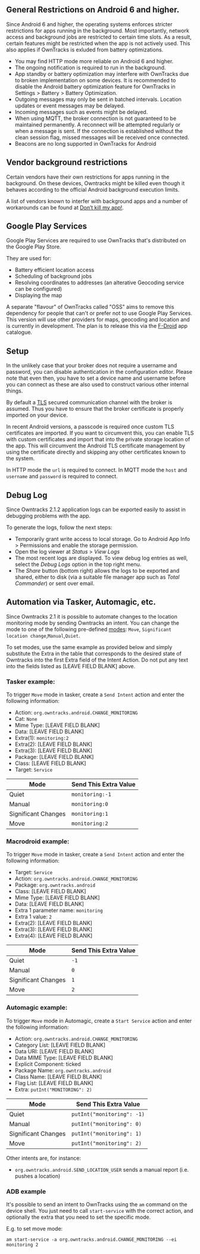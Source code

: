## General Restrictions on Android 6 and higher.
Since Android 6 and higher, the operating systems enforces stricter restrictions for apps running in the background. Most importantly, network access and background jobs are restricted to certain time slots. As a result, certain features might be restricted when the app is not actively used. This also applies if OwnTracks is exluded from battery optimizations.

* You may find HTTP mode more reliable on Android 6 and higher.
* The ongoing notification is required to run in the background.
* App standby or battery optimization may interfere with OwnTracks due to broken implementation on some devices. It is recommended to disable the Android battery optimization feature for OwnTracks in Settings > Battery > Battery Optimization.
* Outgoing messages may only be sent in batched intervals. Location updates or event messages may be delayed.
* Incoming messages such as events might be delayed.
* When using MQTT, the broker connection is not guaranteed to be maintained permanently. A reconnect will be attempted regularly or when a message is sent. If the connection is established without the clean session flag, missed messages will be received once connected.
* Beacons are no long supported in OwnTracks for Android

## Vendor background restrictions
Certain vendors have their own restrictions for apps running in the background. On these devices, Owntracks might be killed even though it behaves according to the official Android background execution limits.

A list of vendors known to interfer with background apps and a number of workarounds can be found at [Don’t kill my app!](https://dontkillmyapp.com/).

## Google Play Services
Google Play Services are required to use OwnTracks that's distributed on the Google Play Store.

They are used for:

* Battery efficient location access
* Scheduling of background jobs
* Resolving coordinates to addresses (an alterative Geocoding service can be configured)
* Displaying the map

A separate "flavour" of OwnTracks called "OSS" aims to remove this dependency for people that can't or prefer not to use Google Play Services. This version will use other providers for maps, geocoding and location and is currently in development. The plan is to release this via the [F-Droid](https://www.f-droid.org/) app catalogue.

## Setup

In the unlikely case that your broker does not require a username and password, you can disable authentication in the configuration editor. Please note that even then, you have to set a device name and username before you can connect as these are also used to construct various other internal things.

By default a [TLS](tls.md) secured communication channel with the broker is assumed. Thus you have to ensure that the broker certificate is properly imported on your device.

In recent Android versions, a passcode is required once custom TLS certificates are imported. If you want to circumvent this, you can enable TLS with custom certificates and import that into the private storage location of the app. This will circumvent the Android TLS certificate management by using the certificate directly and skipping any other certificates known to the system.

In HTTP mode the `url` is required to connect.
In MQTT mode the `host` and `username`  and `password` is required to connect.

## Debug Log

Since Owntracks 2.1.2 application logs can be exported easily to assist in debugging problems with the app.

To generate the logs, follow the next steps:

* Temporarily grant write access to local storage. Go to Android App Info > Permissions and enable the storage permission.
* Open the log viewer at _Status_ > _View Logs_
* The most recent logs are displayed. To view debug log entries as well, select the _Debug Logs_ option in the top right menu.
* The _Share_ button (bottom right) allows the logs to be exported and shared, either to disk (via a suitable file manager app such as _Total Commander_) or sent over email.

## Automation via Tasker, Automagic, etc.

Since Owntracks 2.1 it is possible to automate changes to the location monitoring mode by sending Owntracks an intent. You can change the mode to one of the following pre-defined [modes](https://owntracks.org/booklet/features/location/): `Move`, `Significant location change`,`Manual`,`Quiet`.

To set modes, use the same example as provided below and simply substitute the Extra in the table that corresponds to the desired state of Owntracks into the first Extra field of the Intent Action.  Do not put any text into the fields listed as [LEAVE FIELD BLANK] above.

### Tasker example: 
To trigger `Move` mode in tasker, create a `Send Intent` action and enter the following information:

* Action: `org.owntracks.android.CHANGE_MONITORING`
* Cat: `None`
* Mime Type: [LEAVE FIELD BLANK]
* Data: [LEAVE FIELD BLANK]
* Extra(1): `monitoring:2`
* Extra(2): [LEAVE FIELD BLANK]
* Extra(3): [LEAVE FIELD BLANK]
* Package: [LEAVE FIELD BLANK]
* Class: [LEAVE FIELD BLANK]
* Target: `Service`
  
| Mode  | Send This Extra Value|
|---|---|
|Quiet|`monitoring:-1`|
|Manual|`monitoring:0`|
|Significant Changes|`monitoring:1`|
|Move|`monitoring:2`|

### Macrodroid example:
To trigger `Move` mode in tasker, create a `Send Intent` action and enter the following information:

* Target: `Service`
* Action: `org.owntracks.android.CHANGE_MONITORING`
* Package: `org.owntracks.android`
* Class: [LEAVE FIELD BLANK]
* Mime Type: [LEAVE FIELD BLANK]
* Data: [LEAVE FIELD BLANK]
* Extra 1 parameter name: `monitoring`
* Extra 1 value: `2`
* Extra(2): [LEAVE FIELD BLANK]
* Extra(3): [LEAVE FIELD BLANK]
* Extra(4): [LEAVE FIELD BLANK]

| Mode  | Send This Extra Value|
|---|---|
|Quiet|`-1`|
|Manual|`0`|
|Significant Changes|`1`|
|Move|`2`|

### Automagic example: 
To trigger `Move` mode in Automagic, create a `Start Service` action and enter the following information:

* Action: `org.owntracks.android.CHANGE_MONITORING`
* Category List: [LEAVE FIELD BLANK]
* Data URI: [LEAVE FIELD BLANK]
* Data MIME Type: [LEAVE FIELD BLANK]
* Explicit Component: ticked
* Package Name: `org.owntracks.android`
* Class Name: [LEAVE FIELD BLANK]
* Flag List: [LEAVE FIELD BLANK]
* Extra: `putInt("MONITORING": 2)`
  
| Mode  | Send This Extra Value|
|---|---|
|Quiet|`putInt("monitoring": -1)`|
|Manual|`putInt("monitoring": 0)`|
|Significant Changes|`putInt("monitoring": 1)`|
|Move|`putInt("monitoring": 2)`|

Other intents are, for instance:

- `org.owntracks.android.SEND_LOCATION_USER` sends a manual report (i.e. pushes a location) 

### ADB example

It's possible to send an intent to OwnTracks using the `am` command on the device shell. You just need to call `start-service` with the correct action, and optionally the extra that you need to set the specific mode.

E.g. to set move mode:

    am start-service -a org.owntracks.android.CHANGE_MONITORING --ei monitoring 2
